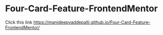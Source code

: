 # Four-Card-Feature-FrontendMentor
Click this link
https://manideepvaddepalli.github.io/Four-Card-Feature-FrontendMentor/
